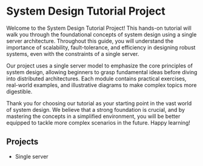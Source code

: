 # System Design Tutorial Project

Welcome to the System Design Tutorial Project! This hands-on tutorial will walk you through the foundational concepts of system design using a single server architecture. Throughout this guide, you will understand the importance of scalability, fault-tolerance, and efficiency in designing robust systems, even with the constraints of a single server.

Our project uses a single server model to emphasize the core principles of system design, allowing beginners to grasp fundamental ideas before diving into distributed architectures. Each module contains practical exercises, real-world examples, and illustrative diagrams to make complex topics more digestible.

Thank you for choosing our tutorial as your starting point in the vast world of system design. We believe that a strong foundation is crucial, and by mastering the concepts in a simplified environment, you will be better equipped to tackle more complex scenarios in the future. Happy learning!

## Projects 

- Single server 